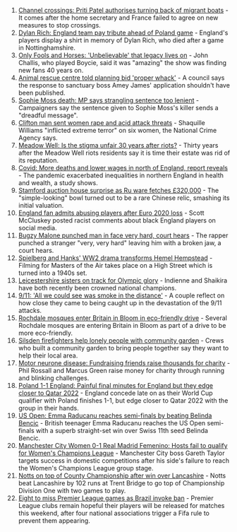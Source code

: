 1. [Channel crossings: Priti Patel authorises turning back of migrant boats](https://www.bbc.co.uk/news/uk-58495948?at_medium=RSS&at_campaign=KARANGA) - It comes after the home secretary and France failed to agree on new measures to stop crossings.
2. [Dylan Rich: England team pay tribute ahead of Poland game](https://www.bbc.co.uk/news/uk-england-nottinghamshire-58496077?at_medium=RSS&at_campaign=KARANGA) - England's players display a shirt in memory of Dylan Rich, who died after a game in Nottinghamshire.
3. [Only Fools and Horses: 'Unbelievable' that legacy lives on](https://www.bbc.co.uk/news/uk-england-bristol-58495222?at_medium=RSS&at_campaign=KARANGA) - John Challis, who played Boycie, said it was "amazing" the show was finding new fans 40 years on.
4. [Animal rescue centre told planning bid 'proper whack'](https://www.bbc.co.uk/news/uk-england-kent-58487855?at_medium=RSS&at_campaign=KARANGA) - A council says the response to sanctuary boss Amey James' application shouldn't have been published.
5. [Sophie Moss death: MP says strangling sentence too lenient](https://www.bbc.co.uk/news/uk-england-tees-58492328?at_medium=RSS&at_campaign=KARANGA) - Campaigners say the sentence given to Sophie Moss's killer sends a "dreadful message".
6. [Clifton man sent women rape and acid attack threats](https://www.bbc.co.uk/news/uk-england-nottinghamshire-58491156?at_medium=RSS&at_campaign=KARANGA) - Shaquille Williams "inflicted extreme terror" on six women, the National Crime Agency says.
7. [Meadow Well: Is the stigma unfair 30 years after riots?](https://www.bbc.co.uk/news/uk-england-tyne-58474465?at_medium=RSS&at_campaign=KARANGA) - Thirty years after the Meadow Well riots residents say it is time their estate was rid of its reputation.
8. [Covid: More deaths and lower wages in north of England, report reveals](https://www.bbc.co.uk/news/uk-england-58486111?at_medium=RSS&at_campaign=KARANGA) - The pandemic exacerbated inequalities in northern England in health and wealth, a study shows.
9. [Stamford auction house surprise as Ru ware fetches £320,000](https://www.bbc.co.uk/news/uk-england-lincolnshire-58489566?at_medium=RSS&at_campaign=KARANGA) - The "simple-looking" bowl turned out to be a rare Chinese relic, smashing its initial valuation.
10. [England fan admits abusing players after Euro 2020 loss](https://www.bbc.co.uk/news/uk-england-merseyside-58490690?at_medium=RSS&at_campaign=KARANGA) - Scott McCluskey posted racist comments about black England players on social media.
11. [Bugzy Malone punched man in face very hard, court hears](https://www.bbc.co.uk/news/uk-england-manchester-58491222?at_medium=RSS&at_campaign=KARANGA) - The rapper punched a stranger "very, very hard" leaving him with a broken jaw, a court hears.
12. [Spielberg and Hanks' WW2 drama transforms Hemel Hempstead](https://www.bbc.co.uk/news/uk-england-beds-bucks-herts-58488046?at_medium=RSS&at_campaign=KARANGA) - Filming for Masters of the Air takes place on a High Street which is turned into a 1940s set.
13. [Leicestershire sisters on track for Olympic glory](https://www.bbc.co.uk/news/uk-england-leicestershire-58270963?at_medium=RSS&at_campaign=KARANGA) - Indienne and Shaikira have both recently been crowned national champions.
14. [9/11: 'All we could see was smoke in the distance'](https://www.bbc.co.uk/news/uk-england-birmingham-58486093?at_medium=RSS&at_campaign=KARANGA) - A couple reflect on how close they came to being caught up in the devastation of the 9/11 attacks.
15. [Rochdale mosques enter Britain in Bloom in eco-friendly drive](https://www.bbc.co.uk/news/uk-england-manchester-58493493?at_medium=RSS&at_campaign=KARANGA) - Several Rochdale mosques are entering Britain in Bloom as part of a drive to be more eco-friendly.
16. [Silsden firefighters help lonely people with community garden](https://www.bbc.co.uk/news/uk-england-leeds-58493891?at_medium=RSS&at_campaign=KARANGA) - Crews who built a community garden to bring people together say they want to help their local area.
17. [Motor neurone disease: Fundraising friends raise thousands for charity](https://www.bbc.co.uk/news/uk-england-london-58361439?at_medium=RSS&at_campaign=KARANGA) - Phil Rossall and Marcus Green raise money for charity through running and blinking challenges.
18. [Poland 1-1 England: Painful final minutes for England but they edge closer to Qatar 2022](https://www.bbc.co.uk/sport/football/58492134?at_medium=RSS&at_campaign=KARANGA) - England concede late on as their World Cup qualifier with Poland finishes 1-1, but edge closer to Qatar 2022 with the group in their hands.
19. [US Open: Emma Raducanu reaches semi-finals by beating Belinda Bencic](https://www.bbc.co.uk/sport/tennis/58493663?at_medium=RSS&at_campaign=KARANGA) - British teenager Emma Raducanu reaches the US Open semi-finals with a superb straight-set win over Swiss 11th seed Belinda Bencic.
20. [Manchester City Women 0-1 Real Madrid Femenino: Hosts fail to qualify for Women's Champions League](https://www.bbc.co.uk/sport/football/58468779?at_medium=RSS&at_campaign=KARANGA) - Manchester City boss Gareth Taylor targets success in domestic competitions after his side's failure to reach the Women's Champions League group stage.
21. [Notts on top of County Championship after win over Lancashire](https://www.bbc.co.uk/sport/cricket/58488972?at_medium=RSS&at_campaign=KARANGA) - Notts beat Lancashire by 102 runs at Trent Bridge to go top of Championship Division One with two games to play.
22. [Eight to miss Premier League games as Brazil invoke ban](https://www.bbc.co.uk/sport/football/58486811?at_medium=RSS&at_campaign=KARANGA) - Premier League clubs remain hopeful their players will be released for matches this weekend, after four national associations trigger a Fifa rule to prevent them appearing.
